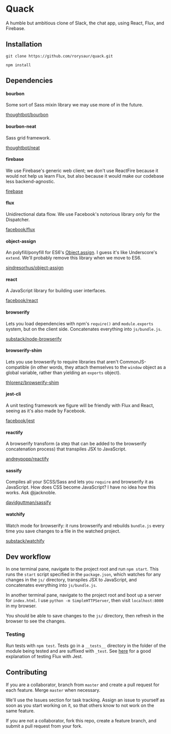 # Quack

A humble but ambitious clone of Slack, the chat app, using React, Flux, and Firebase.

## Installation

`git clone https://github.com/rorysaur/quack.git`

`npm install`

## Dependencies

#### bourbon

Some sort of Sass mixin library we may use more of in the future.

[thoughtbot/bourbon](http://bourbon.io/)

#### bourbon-neat

Sass grid framework.

[thoughtbot/neat](http://neat.bourbon.io/)

#### firebase

We use Firebase's generic web client; we don't use ReactFire because it would not help us learn Flux, but also because it would make our codebase less backend-agnostic.

[firebase](https://www.firebase.com/docs/web/)

#### flux

Unidirectional data flow.
We use Facebook's notorious library only for the Dispatcher.

[facebook/flux](https://facebook.github.io/flux/)

#### object-assign

An polyfill/ponyfill for ES6's [Object.assign](https://developer.mozilla.org/en-US/docs/Web/JavaScript/Reference/Global_Objects/Object/assign).
I guess it's like Underscore's `extend`. We'll probably remove this library when we move to ES6.

[sindresorhus/object-assign](https://github.com/sindresorhus/object-assign)

#### react

A JavaScript library for building user interfaces.

[facebook/react](https://facebook.github.io/react/)

#### browserify

Lets you load dependencies with npm's `require()` and `module.exports` system, but on the client side.
Concatenates everything into `js/bundle.js`.

[substack/node-browserify](https://github.com/substack/node-browserify)

#### browserify-shim

Lets you use browserify to require libraries that aren't CommonJS-compatible (in other words, they attach themselves to the `window` object as a global variable, rather than yielding an `exports` object).

[thlorenz/browserify-shim](https://github.com/thlorenz/browserify-shim)

#### jest-cli

A unit testing framework we figure will be friendly with Flux and React, seeing as it's also made by Facebook.

[facebook/jest](https://facebook.github.io/jest/)

#### reactify

A browserify transform (a step that can be added to the browserify concatenation process) that transpiles JSX to JavaScript.

[andreypopp/reactify](https://github.com/andreypopp/reactify)

#### sassify

Compiles all your SCSS/Sass and lets you `require` and browserify it as JavaScript.
How does CSS become JavaScript? I have no idea how this works. Ask @jacknoble.

[davidguttman/sassify](https://github.com/davidguttman/sassify)

#### watchify

Watch mode for browserify: it runs browserify and rebuilds `bundle.js` every time you save changes to a file in the watched project.

[substack/watchify](https://github.com/substack/watchify)


## Dev workflow

In one terminal pane, navigate to the project root and run `npm start`. This runs the `start` script specified in the `package.json`, which watches for any changes in the `js/` directory, transpiles JSX to JavaScript, and concatenates everything into `js/bundle.js`.

In another terminal pane, navigate to the project root and boot up a server for `index.html`. I use `python -m SimpleHTTPServer`, then visit `localhost:8000` in my browser.

You should be able to save changes to the `js/` directory, then refresh in the browser to see the changes.

### Testing
Run tests with `npm test`.
Tests go in a `__tests__` directory in the folder of the module being tested and are suffixed with `_test`.
See [here](http://facebook.github.io/react/blog/2014/09/24/testing-flux-applications.html) for a good explanation of testing Flux with Jest.

## Contributing

If you are a collaborator, branch from `master` and create a pull request for each feature. Merge `master` when necessary.

We'll use the Issues section for task tracking. Assign an issue to yourself as soon as you start working on it, so that others know to not work on the same feature.

If you are not a collaborator, fork this repo, create a feature branch, and submit a pull request from your fork.
